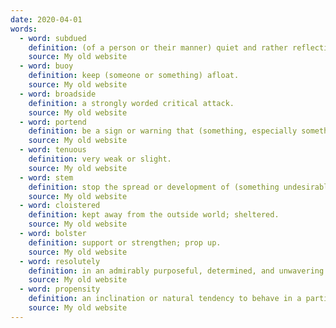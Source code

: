 ```yaml
---
date: 2020-04-01
words:
  - word: subdued
    definition: (of a person or their manner) quiet and rather reflective or depressed.
    source: My old website
  - word: buoy
    definition: keep (someone or something) afloat.
    source: My old website
  - word: broadside
    definition: a strongly worded critical attack.
    source: My old website
  - word: portend
    definition: be a sign or warning that (something, especially something momentous or calamitous) is likely to happen.
    source: My old website
  - word: tenuous
    definition: very weak or slight.
    source: My old website
  - word: stem
    definition: stop the spread or development of (something undesirable).
    source: My old website
  - word: cloistered
    definition: kept away from the outside world; sheltered.
    source: My old website
  - word: bolster
    definition: support or strengthen; prop up.
    source: My old website
  - word: resolutely
    definition: in an admirably purposeful, determined, and unwavering manner.
    source: My old website
  - word: propensity
    definition: an inclination or natural tendency to behave in a particular way.
    source: My old website
---
```

